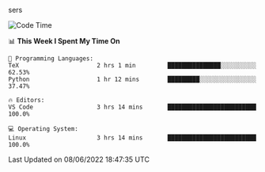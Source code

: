 sers
<!--START_SECTION:waka-->
![Code Time](http://img.shields.io/badge/Code%20Time-0%20secs-blue)

📊 **This Week I Spent My Time On** 

```text
💬 Programming Languages: 
TeX                      2 hrs 1 min         ███████████████░░░░░░░░░░   62.53% 
Python                   1 hr 12 mins        █████████░░░░░░░░░░░░░░░░   37.47%

🔥 Editors: 
VS Code                  3 hrs 14 mins       █████████████████████████   100.0%

💻 Operating System: 
Linux                    3 hrs 14 mins       █████████████████████████   100.0%

```


 Last Updated on 08/06/2022 18:47:35 UTC
<!--END_SECTION:waka-->
